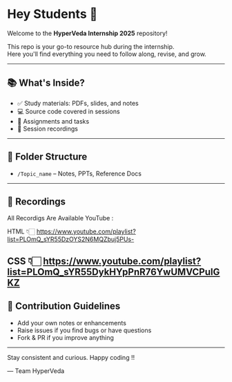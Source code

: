 # Hey Students 👋

Welcome to the **HyperVeda Internship 2025** repository!

This repo is your go-to resource hub during the internship.  
Here you'll find everything you need to follow along, revise, and grow.

---

## 📚 What's Inside?

- ✅ Study materials: PDFs, slides, and notes  
- 💻 Source code covered in sessions  
- 📝 Assignments and tasks  
- 🎥 Session recordings  

---

## 📁 Folder Structure

- `/Topic_name` – Notes, PPTs, Reference Docs  

---

## 🎥 Recordings

All Recordigs Are Available YouTube :

HTML 👇🏻
https://www.youtube.com/playlist?list=PLOmQ_sYR55DzOYS2N6MQZbuj5PUs-


CSS 👇🏻
https://www.youtube.com/playlist?list=PLOmQ_sYR55DykHYpPnR76YwUMVCPuIGKZ
---

## 🙌 Contribution Guidelines

- Add your own notes or enhancements  
- Raise issues if you find bugs or have questions  
- Fork & PR if you improve anything  

---

Stay consistent and curious. Happy coding !!

— Team HyperVeda
